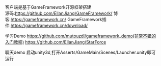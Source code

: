客户端是基于GameFramework开源框架搭建  
源码:https://github.com/EllanJiang/GameFramework/
博客:https://gameframework.cn/
GameFramework插件:https://gameframework.cn/download/

学习Demo
https://github.com/mutouzdl/gameframework_demo(非常不错的入门教程)
https://github.com/EllanJiang/StarForce

聊天demo
启动unity3d,打开Asserts/GameMain/Scenes/Launcher.unity即可运行